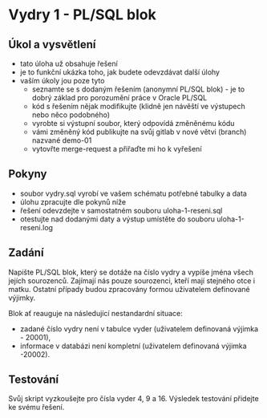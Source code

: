 # Vydry 1 - PL/SQL blok

## Úkol a vysvětlení

  - tato úloha už obsahuje řešení
  - je to funkční ukázka toho, jak budete odevzdávat další úlohy
  - vaším úkoly jou poze tyto
    - seznamte se s dodaným řešením (anonymní PL/SQL blok) - je to dobrý základ pro porozumění práce v Oracle PL/SQL
    - kód s řešením nějak modifikujte (klidně jen návěští ve výstupech nebo něco podobného)
    - vyrobte si výstupní soubor, který odpovídá změněnému kódu
    - vámi změněný kód publikujte na svůj gitlab v nové větvi (branch) nazvané demo-01
    - vytovřte merge-request a přiřaďte mi ho k vyřešení

## Pokyny

  - soubor vydry.sql vyrobí ve vašem schématu potřebné tabulky a data
  - úlohu zpracujte dle pokynů níže
  - řešení odevzdejte v samostatném souboru uloha-1-reseni.sql
  - otestujte nad dodanými daty a výstup umístěte do souboru uloha-1-reseni.log

## Zadání
 Napište PL/SQL blok, který se dotáže na číslo vydry a vypíše jména všech jejích sourozenců. Zajímají nás pouze sourozenci, kteří mají stejného otce i matku. Ostatní případy budou zpracovány formou uživatelem definované výjimky.

 Blok ať reauguje na následující nestandardní situace:
   - zadané číslo vydry není v tabulce vyder (uživatelem definovaná výjimka - 20001),
   - informace v databázi není kompletní  (uživatelem definovaná výjimka -20002).

## Testování
Svůj skript vyzkoušejte pro čísla vyder 4, 9 a 16. Výsledek testování přidejte ke svému řešení.
